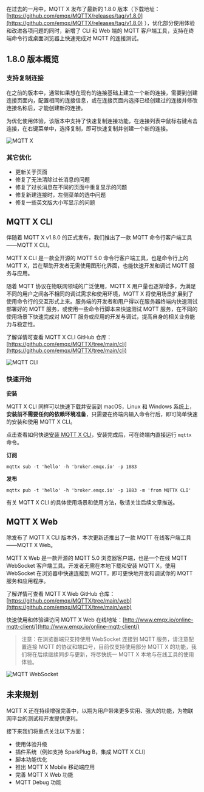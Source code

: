 在过去的一月中，MQTT X 发布了最新的 1.8.0 版本（下载地址：[https://github.com/emqx/MQTTX/releases/tag/v1.8.0](https://github.com/emqx/MQTTX/releases/tag/v1.8.0) ），优化部分使用体验和改进各项问题的同时，新增了 CLI 和 Web 端的 MQTT 客户端工具，支持在终端命令行或桌面浏览器上快速完成对 MQTT 的连接测试。

## 1.8.0 版本概览

### 支持复制连接

在之前的版本中，通常如果想在现有的连接基础上建立一个新的连接，需要到创建连接页面内，配置相同的连接信息，或在连接页面内选择已经创建过的连接并修改连接名称后，才能创建新的连接。

为优化使用体验，该版本中支持了快速复制连接功能，在连接列表中鼠标右键点击连接，在右键菜单中，选择复制，即可快速复制并创建一个新的连接。

![MQTT X](https://assets.emqx.com/images/6a6b44461629b93eca37285480cd38a2.png)

### 其它优化

- 更新关于页面
- 修复了无法清除过长消息的问题
- 修复了过长消息在不同的页面中重复显示的问题
- 修复新建连接时，左侧菜单的选中问题
- 修复一些英文版大小写显示的问题

## MQTT X CLI

伴随着 MQTT X v1.8.0 的正式发布，我们推出了一款 MQTT 命令行客户端工具——MQTT X CLI。

MQTT X CLI 是一款全开源的 MQTT 5.0 命令行客户端工具，也是命令行上的 MQTT X，旨在帮助开发者无需使用图形化界面，也能快速开发和调试 MQTT 服务与应用。

随着 MQTT 协议在物联网领域的广泛使用，MQTT X 用户量也逐渐增多，为满足不同的用户之间各不相同的调试需求和使用环境，MQTT X 将使用场景扩展到了使用命令行的交互形式上来。服务端的开发者和用户得以在服务器终端内快速测试部署好的 MQTT 服务，或使用一些命令行脚本来快速测试 MQTT 服务，在不同的使用场景下快速完成对 MQTT 服务或应用的开发与调试，提高自身的相关业务能力与稳定性。

了解详情可查看 MQTT X CLI GitHub 仓库：[https://github.com/emqx/MQTTX/tree/main/cli](https://github.com/emqx/MQTTX/tree/main/cli) 

![MQTT CLI](https://assets.emqx.com/images/807209f2aa2d04ef17cca61bd56a475f.png)

### 快速开始

**安装**

MQTT X CLI 同样可以快速下载并安装到 macOS，Linux 和 Windows 系统上，**安装前不需要任何的依赖环境准备**，只需要在终端内输入命令行后，即可简单快速的安装和使用 MQTT X CLI。

点击查看如何快速[安装 MQTT X CLI](https://github.com/emqx/MQTTX/blob/main/cli/README-CN.md#安装)，安装完成后，可在终端内直接运行 `mqttx` 命令。

**订阅**

```
mqttx sub -t 'hello' -h 'broker.emqx.io' -p 1883
```

**发布**

```
mqttx pub -t 'hello' -h 'broker.emqx.io' -p 1883 -m 'from MQTTX CLI'
```

有关 MQTT X CLI 的具体使用场景和使用方法，敬请关注后续文章推送。

## MQTT X Web

除发布了 MQTT X CLI 版本外，本次更新还推出了一款 MQTT 在线客户端工具——MQTT X Web。

MQTT X Web 是一款开源的 MQTT 5.0 浏览器客户端，也是一个在线 MQTT WebSocket 客户端工具。开发者无需在本地下载和安装 MQTT X，使用 WebSocket 在浏览器中快速连接到 MQTT，即可更快地开发和调试你的 MQTT 服务和应用程序。

了解详情可查看 MQTT X Web GitHub 仓库：[https://github.com/emqx/MQTTX/tree/main/web](https://github.com/emqx/MQTTX/tree/main/web) 

快速使用和体验课访问 MQTT X Web 在线地址：[http://www.emqx.io/online-mqtt-client/](http://www.emqx.io/online-mqtt-client/) 

> 注意：在浏览器端只支持使用 WebSocket 连接到 MQTT 服务，请注意配置连接 MQTT 的协议和端口号，目前仅支持使用部分 MQTT X 的功能，我们将在后续继续同步与更新，将尽快统一 MQTT X 本地与在线工具的使用体验。

![MQTT WebSocket](https://assets.emqx.com/images/cd9cdd01ffe502a4a251c3eb6aa68e88.png)

## 未来规划

MQTT X 还在持续增强完善中，以期为用户带来更多实用、强大的功能，为物联网平台的测试和开发提供便利。

接下来我们将重点关注以下方面：

- 使用体验升级
- 插件系统（例如支持 SparkPlug B，集成 MQTT X CLI）
- 脚本功能优化
- 推出 MQTT X Mobile 移动端应用
- 完善 MQTT X Web 功能
- MQTT Debug 功能
